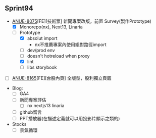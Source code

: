 ## Sprint94

* [ANUE-8075](https://cnyesrd.atlassian.net/browse/ANUE-8075)[FE][技術票] 新聞專案改版，前置 Survey(製作Prototype)
	* [x] Monorepo(nx),  Next13, Linaria
	* [ ] Prototype
		* [x] absolut import
			* nx不推薦專案內使用絕對路徑import
		* [ ] dev/prod env
		* [ ] doesn't hotreload when proxy
		* [x] lint
		* [ ] libs storybook
* [ ] [ANUE-8165](https://cnyesrd.atlassian.net/browse/ANUE-8165)[FE][台股內頁] 全版型，股利獨立頁籤
* Blog: 
	* [ ] GA4
	* [ ] 新聞專案評估
		* [ ] nx nextjs13 linaria
	* [ ] github留言
	* [ ] PPT播放器(在描述定義就可以用投影片顯示之類的)
*  Stocks
	* [ ] 景氣循環